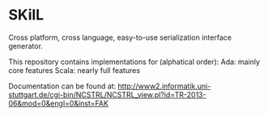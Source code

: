 SKilL
=====

Cross platform, cross language, easy-to-use serialization interface generator.

This repository contains implementations for (alphatical order):
Ada: mainly core features
Scala: nearly full features

Documentation can be found at:
http://www2.informatik.uni-stuttgart.de/cgi-bin/NCSTRL/NCSTRL_view.pl?id=TR-2013-06&mod=0&engl=0&inst=FAK
